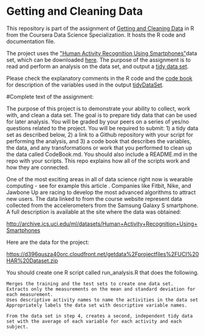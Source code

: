 # Getting and Cleaning Data

This repository is part of the assignment of [Getting and Cleaning Data](https://www.coursera.org/course/getdata) in R from the Coursera Data Science Specialization.
It hosts the R code and documentation file.

The project uses the ["Human Activity Recognition Using Smartphones"](http://archive.ics.uci.edu/ml/datasets/Human+Activity+Recognition+Using+Smartphones)data set, which can be downloaded [here](https://d396qusza40orc.cloudfront.net/getdata%2Fprojectfiles%2FUCI%20HAR%20Dataset.zip).
The purpose of the assignment is to read and perform an analysis on the data set, and output a [tidy data set](https://github.com/jtleek/datasharing#the-tidy-data-set).

Please check the explanatory comments in the R code and the [code book](CodeBook.md) for description of the variables used in the output [tidyDataSet](tidyDatasetAverages.txt).



#Complete text of the assignment:

The purpose of this project is to demonstrate your ability to collect, work with, and clean a data set. The goal is to prepare tidy data that can be used for later analysis. You will be graded by your peers on a series of yes/no questions related to the project. You will be required to submit: 1) a tidy data set as described below, 2) a link to a Github repository with your script for performing the analysis, and 3) a code book that describes the variables, the data, and any transformations or work that you performed to clean up the data called CodeBook.md. You should also include a README.md in the repo with your scripts. This repo explains how all of the scripts work and how they are connected. 

One of the most exciting areas in all of data science right now is wearable computing - see for example this article . Companies like Fitbit, Nike, and Jawbone Up are racing to develop the most advanced algorithms to attract new users. The data linked to from the course website represent data collected from the accelerometers from the Samsung Galaxy S smartphone. A full description is available at the site where the data was obtained:

http://archive.ics.uci.edu/ml/datasets/Human+Activity+Recognition+Using+Smartphones

Here are the data for the project:

https://d396qusza40orc.cloudfront.net/getdata%2Fprojectfiles%2FUCI%20HAR%20Dataset.zip

 You should create one R script called run_analysis.R that does the following. 

    Merges the training and the test sets to create one data set.
    Extracts only the measurements on the mean and standard deviation for each measurement. 
    Uses descriptive activity names to name the activities in the data set
    Appropriately labels the data set with descriptive variable names. 

    From the data set in step 4, creates a second, independent tidy data set with the average of each variable for each activity and each subject.
